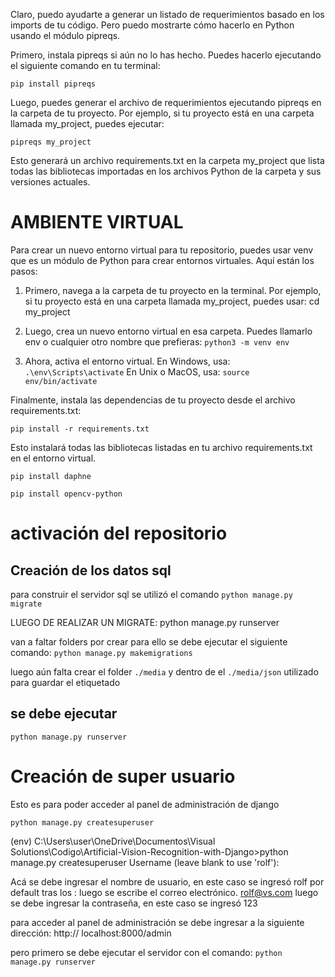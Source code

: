 Claro, puedo ayudarte a generar un listado de requerimientos basado en los imports de tu código. Pero puedo mostrarte cómo hacerlo en Python usando el módulo pipreqs.

Primero, instala pipreqs si aún no lo has hecho. Puedes hacerlo ejecutando el siguiente comando en tu terminal:

```
pip install pipreqs
```

Luego, puedes generar el archivo de requerimientos ejecutando pipreqs en la carpeta de tu proyecto. Por ejemplo, si tu proyecto está en una carpeta llamada my_project, puedes ejecutar:

```
pipreqs my_project
```

Esto generará un archivo requirements.txt en la carpeta my_project que lista todas las bibliotecas importadas en los archivos Python de la carpeta y sus versiones actuales.

# AMBIENTE VIRTUAL

Para crear un nuevo entorno virtual para tu repositorio, puedes usar venv que es un módulo de Python para crear entornos virtuales. Aquí están los pasos:

1. Primero, navega a la carpeta de tu proyecto en la terminal. Por ejemplo, si tu proyecto está en una carpeta llamada my_project, puedes usar:
cd my_project

1. Luego, crea un nuevo entorno virtual en esa carpeta. Puedes llamarlo env o cualquier otro nombre que prefieras:
`python3 -m venv env`
1. Ahora, activa el entorno virtual. En Windows, usa:
`.\env\Scripts\activate`
En Unix o MacOS, usa:
`source env/bin/activate`

Finalmente, instala las dependencias de tu proyecto desde el archivo requirements.txt:

`pip install -r requirements.txt`


Esto instalará todas las bibliotecas listadas en tu archivo requirements.txt en el entorno virtual.


`pip install daphne `

`pip install opencv-python`

# activación del repositorio

## Creación de los datos sql

para construir el servidor sql se utilizó el comando 
`python manage.py migrate`

LUEGO DE REALIZAR UN MIGRATE:
python manage.py runserver

van a faltar folders por crear para ello se debe ejecutar el siguiente comando:
`python manage.py makemigrations` 

luego aún falta crear el folder `./media` y dentro de el `./media/json` utilizado para guardar el etiquetado

## se debe ejecutar 

`python manage.py runserver`

# Creación de super usuario

Esto es para poder acceder al panel de administración de django

`python manage.py createsuperuser`

(env) C:\Users\user\OneDrive\Documentos\Visual Solutions\Codigo\Artificial-Vision-Recognition-with-Django>python manage.py createsuperuser
Username (leave blank to use 'rolf'): 

Acá se debe ingresar el nombre de usuario, en este caso se ingresó rolf por default tras los : 
luego  se escribe el correo electrónico. rolf@vs.com
luego se debe ingresar la contraseña, en este caso se ingresó 123

para acceder al panel de administración se debe ingresar a la siguiente dirección:
http:// localhost:8000/admin

pero primero se debe ejecutar el servidor con el comando: `python manage.py runserver`
